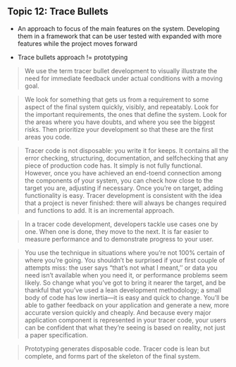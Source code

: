 ## Topic 12: Trace Bullets

- An approach to focus of the main features on the system. Developing them in a framework that can be user tested with expanded with more features while the project moves forward

- Trace bullets approach != prototyping

> We use the term tracer bullet development to visually illustrate the need for immediate feedback under actual conditions with a moving goal.

> We look for something that gets
us from a requirement to some aspect of the final system
quickly, visibly, and repeatably.
Look for the important requirements, the ones that define the
system. Look for the areas where you have doubts, and where
you see the biggest risks. Then prioritize your development so
that these are the first areas you code.

> Tracer code is not disposable: you write it for keeps. It contains
all the error checking, structuring, documentation, and selfchecking
that any piece of production code has. It simply is not
fully functional. However, once you have achieved an end-toend
connection among the components of your system, you can
check how close to the target you are, adjusting if necessary.
Once you’re on target, adding functionality is easy.
Tracer development is consistent with the idea that a project is
never finished: there will always be changes required and
functions to add. It is an incremental approach.

> In a tracer code development, developers tackle use cases
one by one. When one is done, they move to the next. It is
far easier to measure performance and to demonstrate
progress to your user.

> You use the technique in
situations where you’re not 100% certain of where you’re going.
You shouldn’t be surprised if your first couple of attempts miss:
the user says “that’s not what I meant,’’ or data you need isn’t
available when you need it, or performance problems seem
likely. So change what you’ve got to bring it nearer the target,
and be thankful that you’ve used a lean development
methodology; a small body of code has low inertia—it is easy
and quick to change. You’ll be able to gather feedback on your
application and generate a new, more accurate version quickly
and cheaply. And because every major application component is
represented in your tracer code, your users can be confident
that what they’re seeing is based on reality, not just a paper
specification.

> Prototyping generates disposable code. Tracer code is lean but
complete, and forms part of the skeleton of the final system.